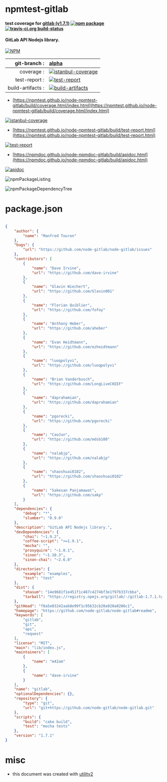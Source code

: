 # npmtest-gitlab

#### test coverage for  [gitlab (v1.7.1)](https://github.com/node-gitlab/node-gitlab#readme)  [![npm package](https://img.shields.io/npm/v/npmtest-gitlab.svg?style=flat-square)](https://www.npmjs.org/package/npmtest-gitlab) [![travis-ci.org build-status](https://api.travis-ci.org/npmtest/node-npmtest-gitlab.svg)](https://travis-ci.org/npmtest/node-npmtest-gitlab)

#### GitLab API Nodejs library.

[![NPM](https://nodei.co/npm/gitlab.png?downloads=true&downloadRank=true&stars=true)](https://www.npmjs.com/package/gitlab)

| git-branch : | [alpha](https://github.com/npmtest/node-npmtest-gitlab/tree/alpha)|
|--:|:--|
| coverage : | [![istanbul-coverage](https://npmtest.github.io/node-npmtest-gitlab/build/coverage.badge.svg)](https://npmtest.github.io/node-npmtest-gitlab/build/coverage.html/index.html)|
| test-report : | [![test-report](https://npmtest.github.io/node-npmtest-gitlab/build/test-report.badge.svg)](https://npmtest.github.io/node-npmtest-gitlab/build/test-report.html)|
| build-artifacts : | [![build-artifacts](https://npmtest.github.io/node-npmtest-gitlab/glyphicons_144_folder_open.png)](https://github.com/npmtest/node-npmtest-gitlab/tree/gh-pages/build)|

- [https://npmtest.github.io/node-npmtest-gitlab/build/coverage.html/index.html](https://npmtest.github.io/node-npmtest-gitlab/build/coverage.html/index.html)

[![istanbul-coverage](https://npmtest.github.io/node-npmtest-gitlab/build/screenCapture.buildCi.browser.%252Ftmp%252Fbuild%252Fcoverage.lib.html.png)](https://npmtest.github.io/node-npmtest-gitlab/build/coverage.html/index.html)

- [https://npmtest.github.io/node-npmtest-gitlab/build/test-report.html](https://npmtest.github.io/node-npmtest-gitlab/build/test-report.html)

[![test-report](https://npmtest.github.io/node-npmtest-gitlab/build/screenCapture.buildCi.browser.%252Ftmp%252Fbuild%252Ftest-report.html.png)](https://npmtest.github.io/node-npmtest-gitlab/build/test-report.html)

- [https://npmdoc.github.io/node-npmdoc-gitlab/build/apidoc.html](https://npmdoc.github.io/node-npmdoc-gitlab/build/apidoc.html)

[![apidoc](https://npmdoc.github.io/node-npmdoc-gitlab/build/screenCapture.buildCi.browser.%252Ftmp%252Fbuild%252Fapidoc.html.png)](https://npmdoc.github.io/node-npmdoc-gitlab/build/apidoc.html)

![npmPackageListing](https://npmtest.github.io/node-npmtest-gitlab/build/screenCapture.npmPackageListing.svg)

![npmPackageDependencyTree](https://npmtest.github.io/node-npmtest-gitlab/build/screenCapture.npmPackageDependencyTree.svg)



# package.json

```json

{
    "author": {
        "name": "Manfred Touron"
    },
    "bugs": {
        "url": "https://github.com/node-gitlab/node-gitlab/issues"
    },
    "contributors": [
        {
            "name": "Dave Irvine",
            "url": "https://github.com/dave-irvine"
        },
        {
            "name": "Glavin Wiechert",
            "url": "https://github.com/Glavin001"
        },
        {
            "name": "Florian Quiblier",
            "url": "https://github.com/fofoy"
        },
        {
            "name": "Anthony Heber",
            "url": "https://github.com/aheber"
        },
        {
            "name": "Evan Heidtmann",
            "url": "https://github.com/ezheidtmann"
        },
        {
            "name": "luoqpolyvi",
            "url": "https://github.com/luoqpolyvi"
        },
        {
            "name": "Brian Vanderbusch",
            "url": "https://github.com/LongLiveCHIEF"
        },
        {
            "name": "daprahamian",
            "url": "https://github.com/daprahamian"
        },
        {
            "name": "pgorecki",
            "url": "https://github.com/pgorecki"
        },
        {
            "name": "CaoJun",
            "url": "https://github.com/mdsb100"
        },
        {
            "name": "nalabjp",
            "url": "https://github.com/nalabjp"
        },
        {
            "name": "shaoshuai0102",
            "url": "https://github.com/shaoshuai0102"
        },
        {
            "name": "Sakesan Panjamawat",
            "url": "https://github.com/sakp"
        }
    ],
    "dependencies": {
        "debug": "*",
        "slumber": "0.9.0"
    },
    "description": "GitLab API Nodejs library.",
    "devDependencies": {
        "chai": "~1.9.2",
        "coffee-script": ">=1.9.1",
        "mocha": "",
        "proxyquire": "~1.0.1",
        "sinon": "~1.10.3",
        "sinon-chai": "~2.6.0"
    },
    "directories": {
        "example": "examples",
        "test": "test"
    },
    "dist": {
        "shasum": "14e9681f1e451f1c487c4274bf3e1f97b337cbba",
        "tarball": "https://registry.npmjs.org/gitlab/-/gitlab-1.7.1.tgz"
    },
    "gitHead": "f8a5e03242aab8e99f1c95632cb20a920a0206c1",
    "homepage": "https://github.com/node-gitlab/node-gitlab#readme",
    "keywords": [
        "gitlab",
        "git",
        "api",
        "request"
    ],
    "license": "MIT",
    "main": "lib/index.js",
    "maintainers": [
        {
            "name": "m42am"
        },
        {
            "name": "dave-irvine"
        }
    ],
    "name": "gitlab",
    "optionalDependencies": {},
    "repository": {
        "type": "git",
        "url": "git+https://github.com/node-gitlab/node-gitlab.git"
    },
    "scripts": {
        "build": "cake build",
        "test": "mocha tests"
    },
    "version": "1.7.1"
}
```



# misc
- this document was created with [utility2](https://github.com/kaizhu256/node-utility2)
